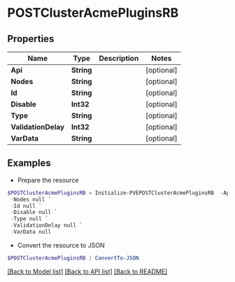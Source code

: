 # POSTClusterAcmePluginsRB
## Properties

Name | Type | Description | Notes
------------ | ------------- | ------------- | -------------
**Api** | **String** |  | [optional] 
**Nodes** | **String** |  | [optional] 
**Id** | **String** |  | [optional] 
**Disable** | **Int32** |  | [optional] 
**Type** | **String** |  | [optional] 
**ValidationDelay** | **Int32** |  | [optional] 
**VarData** | **String** |  | [optional] 

## Examples

- Prepare the resource
```powershell
$POSTClusterAcmePluginsRB = Initialize-PVEPOSTClusterAcmePluginsRB  -Api null `
 -Nodes null `
 -Id null `
 -Disable null `
 -Type null `
 -ValidationDelay null `
 -VarData null
```

- Convert the resource to JSON
```powershell
$POSTClusterAcmePluginsRB | ConvertTo-JSON
```

[[Back to Model list]](../README.md#documentation-for-models) [[Back to API list]](../README.md#documentation-for-api-endpoints) [[Back to README]](../README.md)

